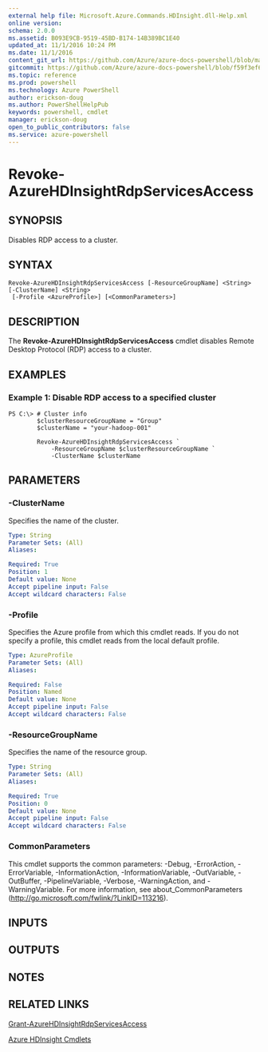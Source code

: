 ```yaml
---
external help file: Microsoft.Azure.Commands.HDInsight.dll-Help.xml
online version: 
schema: 2.0.0
ms.assetid: B093E9CB-9519-45BD-B174-14B389BC1E40
updated_at: 11/1/2016 10:24 PM
ms.date: 11/1/2016
content_git_url: https://github.com/Azure/azure-docs-powershell/blob/master/azureps-cmdlets-docs/ResourceManager/AzureRM.HDInsight/v0.9.8/Revoke-AzureHDInsightRdpServicesAccess.md
gitcommit: https://github.com/Azure/azure-docs-powershell/blob/f59f3ef60bc592383812213e69fd77ba950759ed/azureps-cmdlets-docs/ResourceManager/AzureRM.HDInsight/v0.9.8/Revoke-AzureHDInsightRdpServicesAccess.md
ms.topic: reference
ms.prod: powershell
ms.technology: Azure PowerShell
author: erickson-doug
ms.author: PowerShellHelpPub
keywords: powershell, cmdlet
manager: erickson-doug
open_to_public_contributors: false
ms.service: azure-powershell
---
```


# Revoke-AzureHDInsightRdpServicesAccess

## SYNOPSIS
Disables RDP access to a cluster.

## SYNTAX

```
Revoke-AzureHDInsightRdpServicesAccess [-ResourceGroupName] <String> [-ClusterName] <String>
 [-Profile <AzureProfile>] [<CommonParameters>]
```

## DESCRIPTION
The **Revoke-AzureHDInsightRdpServicesAccess** cmdlet disables Remote Desktop Protocol (RDP) access to a cluster.

## EXAMPLES

### Example 1: Disable RDP access to a specified cluster
```
PS C:\> # Cluster info
        $clusterResourceGroupName = "Group"
        $clusterName = "your-hadoop-001"

        Revoke-AzureHDInsightRdpServicesAccess `
            -ResourceGroupName $clusterResourceGroupName `
            -ClusterName $clusterName
```

## PARAMETERS

### -ClusterName
Specifies the name of the cluster.

```yaml
Type: String
Parameter Sets: (All)
Aliases: 

Required: True
Position: 1
Default value: None
Accept pipeline input: False
Accept wildcard characters: False
```

### -Profile
Specifies the Azure profile from which this cmdlet reads.
If you do not specify a profile, this cmdlet reads from the local default profile.

```yaml
Type: AzureProfile
Parameter Sets: (All)
Aliases: 

Required: False
Position: Named
Default value: None
Accept pipeline input: False
Accept wildcard characters: False
```

### -ResourceGroupName
Specifies the name of the resource group.

```yaml
Type: String
Parameter Sets: (All)
Aliases: 

Required: True
Position: 0
Default value: None
Accept pipeline input: False
Accept wildcard characters: False
```

### CommonParameters
This cmdlet supports the common parameters: -Debug, -ErrorAction, -ErrorVariable, -InformationAction, -InformationVariable, -OutVariable, -OutBuffer, -PipelineVariable, -Verbose, -WarningAction, and -WarningVariable. For more information, see about_CommonParameters (http://go.microsoft.com/fwlink/?LinkID=113216).

## INPUTS

## OUTPUTS

## NOTES

## RELATED LINKS

[Grant-AzureHDInsightRdpServicesAccess](xref:ResourceManager/AzureRM.HDInsight/v0.9.8/Grant-AzureHDInsightRdpServicesAccess.md)

[Azure HDInsight Cmdlets](xref:ResourceManager/AzureRM.HDInsight/v0.9.8/AzureRM.HDInsight.md)


